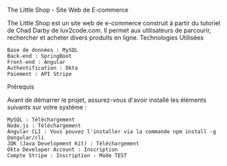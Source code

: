 The Little Shop - Site Web de E-commerce

The Little Shop est un site web de e-commerce construit à partir du tutoriel de Chad Darby de luv2code.com. Il permet aux utilisateurs de parcourir, rechercher et acheter divers produits en ligne.
Technologies Utilisées

    Base de données : MySQL
    Back-end : SpringBoot
    Front-end : Angular
    Authentification : Okta
    Paiement : API Stripe

Prérequis

Avant de démarrer le projet, assurez-vous d'avoir installé les éléments suivants sur votre système :

    MySQL : Téléchargement
    Node.js : Téléchargement
    Angular CLI : Vous pouvez l'installer via la commande npm install -g @angular/cli
    JDK (Java Development Kit) : Téléchargement
    Okta Developer Account : Inscription
    Compte Stripe : Inscription - Mode TEST

